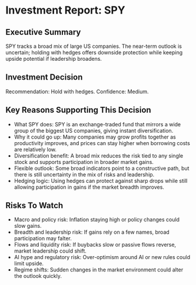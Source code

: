 # Investment Report: SPY
## Executive Summary
SPY tracks a broad mix of large US companies. The near-term outlook is uncertain; holding with hedges offers downside protection while keeping upside potential if leadership broadens.

## Investment Decision
Recommendation: Hold with hedges. Confidence: Medium.

## Key Reasons Supporting This Decision
- What SPY does: SPY is an exchange-traded fund that mirrors a wide group of the biggest US companies, giving instant diversification.
- Why it could go up: Many companies may grow profits together as productivity improves, and prices can stay higher when borrowing costs are relatively low.
- Diversification benefit: A broad mix reduces the risk tied to any single stock and supports participation in broader market gains.
- Flexible outlook: Some broad indicators point to a constructive path, but there is still uncertainty in the mix of risks and leadership.
- Hedging logic: Using hedges can protect against sharp drops while still allowing participation in gains if the market breadth improves.

## Risks To Watch
- Macro and policy risk: Inflation staying high or policy changes could slow gains.
- Breadth and leadership risk: If gains rely on a few names, broad participation may falter.
- Flows and liquidity risk: If buybacks slow or passive flows reverse, market leadership could shift.
- AI hype and regulatory risk: Over-optimism around AI or new rules could limit upside.
- Regime shifts: Sudden changes in the market environment could alter the outlook quickly.